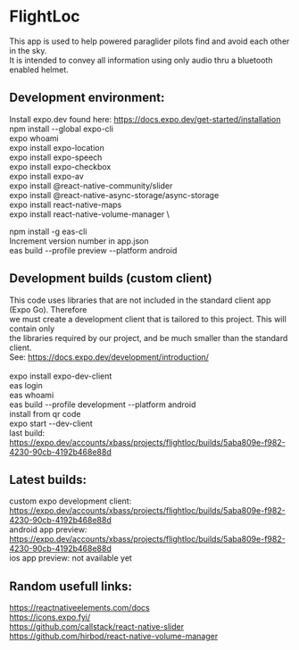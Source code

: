 # FlightLoc
This app is used to help powered paraglider pilots find and avoid each other in the sky. \
It is intended to convey all information using only audio thru a bluetooth enabled helmet.

## Development environment:
Install expo.dev found here: https://docs.expo.dev/get-started/installation \
npm install --global expo-cli \
expo whoami \
expo install expo-location \
expo install expo-speech \
expo install expo-checkbox \
expo install expo-av \
expo install @react-native-community/slider \
expo install @react-native-async-storage/async-storage \
expo install react-native-maps \
expo install react-native-volume-manager \

npm install -g eas-cli \
Increment version number in app.json \
eas build --profile preview --platform android

## Development builds (custom client)
This code uses libraries that are not included in the standard client app (Expo Go).  Therefore \
we must create a development client that is tailored to this project. This will contain only \
the libraries required by our project, and be much smaller than the standard client. \
See:  https://docs.expo.dev/development/introduction/ \
\
expo install expo-dev-client \
eas login \
eas whoami \
eas build --profile development --platform android \
install from qr code \
expo start --dev-client \
last build:  https://expo.dev/accounts/xbass/projects/flightloc/builds/5aba809e-f982-4230-90cb-4192b468e88d

## Latest builds:
custom expo development client: https://expo.dev/accounts/xbass/projects/flightloc/builds/5aba809e-f982-4230-90cb-4192b468e88d \
android app preview: https://expo.dev/accounts/xbass/projects/flightloc/builds/5aba809e-f982-4230-90cb-4192b468e88d \
ios app preview: not available yet

## Random usefull links:
https://reactnativeelements.com/docs \
https://icons.expo.fyi/ \
https://github.com/callstack/react-native-slider \
https://github.com/hirbod/react-native-volume-manager
